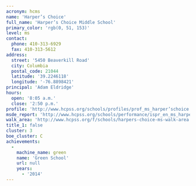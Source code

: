 ```yaml
---
acronym: hcms
name: 'Harper’s Choice'
full_name: 'Harper’s Choice Middle School'
primary_color: 'rgb(0, 51, 153)'
level: ms
contact:
  phone: 410-313-6929
  fax: 410-313-5612
address:
  street: '5450 Beaverkill Road'
  city: Columbia
  postal_code: 21044
  latitude: '39.2246118'
  longitude: '-76.8898421'
principal: 'Adam Eldridge'
hours:
  open: '8:05 a.m.'
  close: '2:50 p.m.'
profile: 'http://www.hcpss.org/schools/profiles/prof_ms_harper’schoice.pdf'
msde_report: 'http://www.hcpss.org/schools/performance/ispr_en_ms_harper’schoice.pdf'
walk_area: 'http://www.hcpss.org/f/schools/harpers-choice-ms-walk-area.pdf'
title_1: false
cluster: 3
boe_cluster: C
achievements:
  -
    machine_name: green
    name: 'Green School'
    url: null
    years:
      - '2014'
---
```

